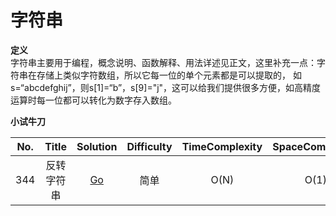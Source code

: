 # 字符串

**定义**  
字符串主要用于编程，概念说明、函数解释、用法详述见正文，这里补充一点：字符串在存储上类似字符数组，所以它每一位的单个元素都是可以提取的，
如s=“abcdefghij”，则s[1]=“b”，s[9]="j"，这可以给我们提供很多方便，如高精度运算时每一位都可以转化为数字存入数组。

**小试牛刀**

| No. | Title | Solution | Difficulty | TimeComplexity | SpaceComplexity | Favorite | Acceptance |
| :------------: | :------------: | :------------: | :------------: | :------------: | :------------: | :------------: | :------------: |
| 344 | 反转字符串 | [Go](/problems/344_reverse_string/reverse_string.md) | <span class="level-easy">简单</span> | O(N) | O(1) |  | 75.0% |